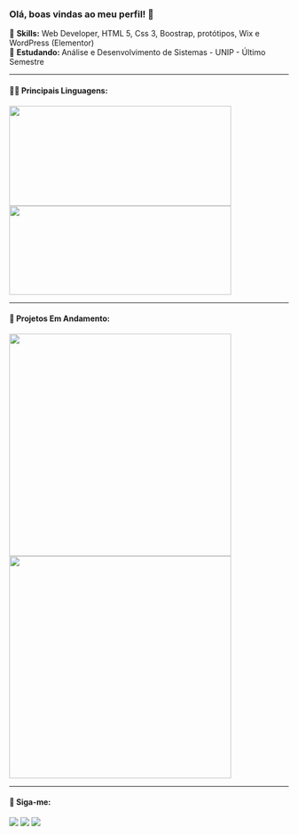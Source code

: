 ### Olá, boas vindas ao meu perfil! 👋

🌟 <b>Skills:</b> Web Developer, HTML 5, Css 3, Boostrap, protótipos, Wix e WordPress (Elementor)
<br>
🌟 <b>Estudando: </b> Análise e Desenvolvimento de Sistemas - UNIP - Último Semestre
<hr>
 
<div>
<h4>👨‍💻 Principais Linguagens:</h4>
<img align="center" height="180em" width="400px" src="https://github-readme-stats.vercel.app/api?username=luan-eduardo-moi&show_icons=true" />
<img align="center" height="160em" width="400px" src="https://github-readme-stats.vercel.app/api/top-langs/?username=luan-eduardo-moi" />
</div>

<hr/>

<div>
<h4>📘 Projetos Em Andamento:</h4>
<img align="center" width="400px" src="https://github-readme-stats.vercel.app/api/pin/?username=luan-eduardo-moi&repo=calculadora-de-valor-hora&theme=dark" />
<img align="center" width="400px" src="https://github-readme-stats.vercel.app/api/pin/?username=luan-eduardo-moi&repo=Sistema-Olimpiadas-2024&theme=dark" />
</div>

<hr/>

<div>
<h4>🔗 Siga-me:</h4>
<a href="https://www.linkedin.com/in/luaneduardosilva" target="blanck_"><img src="https://img.shields.io/badge/LinkedIn-0077B5?style=for-the-badge&logo=linkedin&logoColor=white"/></a>
<a href="https://api.whatsapp.com/send?phone=5516-993449858" target="blanck_"><img src="https://img.shields.io/badge/WhatsApp-25D366?style=for-the-badge&logo=whatsapp&logoColor=white"/></a>
<a href="mailto:luaneduardo626@gmail.com" target="blanck_"><img src="https://img.shields.io/badge/Gmail-D14836?style=for-the-badge&logo=gmail&logoColor=white"/></a>
</div>
 
 
 
